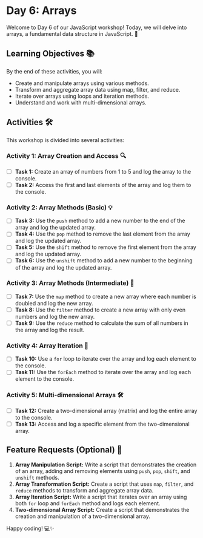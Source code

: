 # Day 6: Arrays

Welcome to Day 6 of our JavaScript workshop! Today, we will delve into arrays, a fundamental data structure in JavaScript. 🌟

## Learning Objectives 📚

By the end of these activities, you will:
- Create and manipulate arrays using various methods.
- Transform and aggregate array data using map, filter, and reduce.
- Iterate over arrays using loops and iteration methods.
- Understand and work with multi-dimensional arrays.

## Activities 🛠️

This workshop is divided into several activities:

### Activity 1: Array Creation and Access 🔍

- [ ] **Task 1:** Create an array of numbers from 1 to 5 and log the array to the console.
- [ ] **Task 2:** Access the first and last elements of the array and log them to the console.

### Activity 2: Array Methods (Basic) 💡

- [ ] **Task 3:** Use the `push` method to add a new number to the end of the array and log the updated array.
- [ ] **Task 4:** Use the `pop` method to remove the last element from the array and log the updated array.
- [ ] **Task 5:** Use the `shift` method to remove the first element from the array and log the updated array.
- [ ] **Task 6:** Use the `unshift` method to add a new number to the beginning of the array and log the updated array.

### Activity 3: Array Methods (Intermediate) 🚀

- [ ] **Task 7:** Use the `map` method to create a new array where each number is doubled and log the new array.
- [ ] **Task 8:** Use the `filter` method to create a new array with only even numbers and log the new array.
- [ ] **Task 9:** Use the `reduce` method to calculate the sum of all numbers in the array and log the result.

### Activity 4: Array Iteration 🎯

- [ ] **Task 10:** Use a `for` loop to iterate over the array and log each element to the console.
- [ ] **Task 11:** Use the `forEach` method to iterate over the array and log each element to the console.

### Activity 5: Multi-dimensional Arrays 🛠️

- [ ] **Task 12:** Create a two-dimensional array (matrix) and log the entire array to the console.
- [ ] **Task 13:** Access and log a specific element from the two-dimensional array.

## Feature Requests (Optional) 🎨

1. **Array Manipulation Script:** Write a script that demonstrates the creation of an array, adding and removing elements using `push`, `pop`, `shift`, and `unshift` methods.
2. **Array Transformation Script:** Create a script that uses `map`, `filter`, and `reduce` methods to transform and aggregate array data.
3. **Array Iteration Script:** Write a script that iterates over an array using both `for` loop and `forEach` method and logs each element.
4. **Two-dimensional Array Script:** Create a script that demonstrates the creation and manipulation of a two-dimensional array.

Happy coding! 💻✨